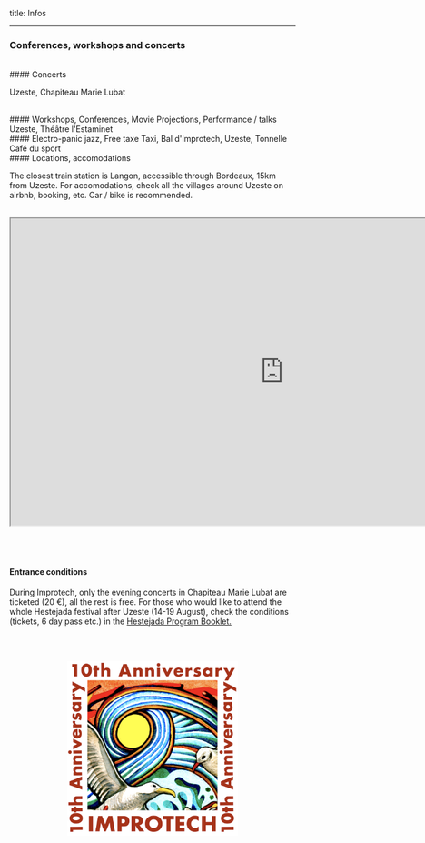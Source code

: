 title: Infos

---

### Conferences, workshops and concerts

<br>
#### Concerts

Uzeste, Chapiteau Marie Lubat

<br>
#### Workshops, Conferences, Movie Projections, Performance / talks
Uzeste, Théâtre l'Estaminet

<br>
#### Electro-panic jazz, Free taxe Taxi, Bal d'Improtech,
Uzeste, Tonnelle Café du sport

<br>
#### Locations, accomodations

The closest train station is Langon, accessible through Bordeaux, 15km from Uzeste.
For accomodations, check all the villages around Uzeste on airbnb, booking, etc. Car / bike is recommended.
<br><br>

<p align="center">
<iframe src="https://www.google.com/maps/d/embed?mid=11NTJ075iW8k85UU7baAxsby6N9mB-Bw&ehbc=2E312F" width="960" height="540"></iframe>
</p>

<br><br>
#### Entrance conditions

During Improtech, only the evening concerts in Chapiteau Marie Lubat are ticketed (20 €), all the rest is free.
For those who would like to attend the whole Hestejada festival after Uzeste (14-19 August), check the conditions (tickets, 6 day pass etc.) in the [Hestejada Program Booklet.]({filename}/doc/Hestejada46Program.pdf)

<br><br>


<p align="center">
  <img src="../images/Logo_improtech_anniv.png" width="300">
</p>
